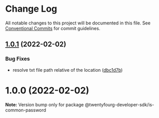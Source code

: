 # Change Log

All notable changes to this project will be documented in this file.
See [Conventional Commits](https://conventionalcommits.org) for commit guidelines.

## [1.0.1](https://github.com/twentyfourg/developer-sdk/compare/@twentyfourg-developer-sdk/is-common-password@1.0.0...@twentyfourg-developer-sdk/is-common-password@1.0.1) (2022-02-02)


### Bug Fixes

* resolve txt file path relative of the location ([dbc1d7b](https://github.com/twentyfourg/developer-sdk/commit/dbc1d7bc6893350f1531808687df47337e356c1f))





# 1.0.0 (2022-02-02)

**Note:** Version bump only for package @twentyfourg-developer-sdk/is-common-password
